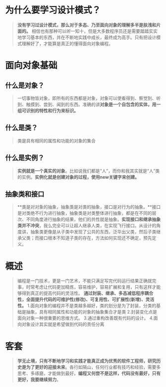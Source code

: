 ﻿# 为什么要学习设计模式？
>**没有学习过设计模式，那么对于多态、乃至面向对象的理解多半是肤浅和片面的。** 相信也有那种可以听一知十，但是大多数程序员还是需要踏踏实实地学习基本的东西，并在不断地实践中成长，最终成为高手。只有把设计模式理解好了，才能算是真正的懂得面向对象编程。
# 面向对象基础
## 什么是对象？
>一切事物皆对象，即所有的东西都是对象，对象可以使看得到、察觉到、听到、触摸到、尝到、闻到的东西。准确的讲**对象是一个自包含的实体，用一组可识别的特性和行为来标识。**
## 什么是类？
>类是具有相同的属性和功能的对象的集合
## 什么是实例？
>**实例就是一个真实的对象**。比如说我们都是“人”，而你和我其实就是“人”类的实例。**实例化就是创建对象的过程，使用new关键字来创建。**
## 抽象类和接口
>**类是对对象的抽象，抽象类是对类的抽象，接口是对行为的抽象。**接口是对类绝不行为进行抽象，抽象类是对类整体进行抽象，都是在不同的层次、不同角度进行抽象的结果，他们的共性就是抽象。**实现接口和继承抽象类并不冲突**，我么完全可以让超人继承人类，在实现飞行接口。从设计的角度讲，抽象类更像是从子类中发现了公共的东西，泛华出父类，然后子类继承父类；而接口根本不知道子类的存在，方法如何实现还不确定，预先定义。
# 概述
>编程是一门技术，更是一门艺术，不能只满足写完代码运行结果正确就完事，时常考虑让代码更加精炼，容易维护，容易扩展和复用，只有这样才能够得到真正的提高代码的灵活性。
>**通过封装、继承、多态减低程序耦合性，全面提升代码的可维护性(修改)、可复用性、可扩展性(新增)、灵活性。**
>1.面向对象的编程并不是类越多越好，类的划分是为了封装，分类的基础是抽象，具有相同属性和功能的对象的抽象集合才是类
>2.封装变化点是面向对象一种很重要的思维方式。
>3.通过重构改善既有代码的设计。
>4.面向对象设计其实就是希望做到代码的责任分离
# 客套
>**学无止境，只有不断地学习和实践才能真正成为优秀的软件工程师，研究历史是为了更好的迎接未来**。各行如隔山，任何行业都有技巧和经验，需要多思考、多琢磨，才能做到最好。**编程又何尝不是这样，代码没有最好，只有更好，我要继续努力**。
